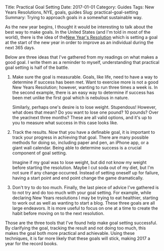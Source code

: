 Title: Practical Goal Setting
Date: 2017-01-01
Category: Guides
Tags: New Years Resolutions, NYE, goals, guides
Slug: practical-goal-setting
Summary: Trying to approach goals in a somewhat sustainable way. 

As the new year begins, I thought it would be interesting to talk about the best way to make goals.  In the United States (and I'm told in most of the world), there is the idea of the[New Year's Resolution](https://en.m.wikipedia.org/wiki/New_Year%27s_resolution "Wikipedia") which is setting a goal at the start of the new year in order to improve as an individual during the next 365 days. 

Below are three ideas that I've gathered from my readings on what makes a good goal. I write them as a reminder to myself, understanding that practical goal setting is half of the battle.

1. Make sure the goal is measurable. 
	Goals, like life, need to have a way to determine if success has been met. Want to exercise more is not a good New Years Resolution; however, wanting to run three times a week is. In the second example, there is an easy way to determine if success has been met unlike the first goal which is nebulous in nature.

	Similarly, perhaps one's desire is to lose weight. Stupendous! However, what does that mean? Do you want to lose one pound? 10 pounds? Over the year/next three months? These are all valid options, and it's up to you to measure what success in this case looks like.

2. Track the results.
	Now that you have a definable goal, it is important to track your progress in achieving that goal. There are many possible methods for doing so, including paper and pen, an iPhone app, or a giant wall calendar. Being able to determine success is a crucial component of goal setting. 
	  
	Imagine if my goal was to lose weight, but did not know my weight before starting the resolution. Maybe I cut soda out of my diet, but I'm not sure if any change occurred. Instead of setting oneself up for failure, having a start point and end point change the game dramatically.

3. Don't try to do too much. 
	Finally, the last piece of advice I've gathered is to not try and do too much with your goal setting. For example, while declaring New Years resolutions I may be trying to eat healthier, starting to work out as well as wanting to start a blog. These three goals are all large endeavors. It is more useful to focus on one at a time to create the habit before moving on to the next resolution.

Those are the three tools that I've found help make goal setting successful. By clarifying the goal, tracking the result and not doing too much, this makes the goal both more practical and achievable. Using these techniques, it is far more likely that these goals will stick, making 2017 a year for the record books. 
 